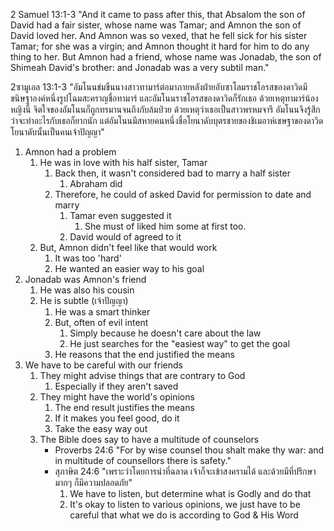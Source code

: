 2 Samuel 13:1-3 "And it came to pass after this, that Absalom the son of David had a fair sister, whose name was Tamar; and Amnon the son of David loved her. And Amnon was so vexed, that he fell sick for his sister Tamar; for she was a virgin; and Amnon thought it hard for him to do any thing to her. But Amnon had a friend, whose name was Jonadab, the son of Shimeah David's brother: and Jonadab was a very subtil man."

2ซามูเอล 13:1-3 "อัมโนนข่มขืนนางสาวทามาร์ต่อมาภายหลังฝ่ายอับซาโลมราชโอรสของดาวิดมีขนิษฐาองค์หนึ่งรูปโฉมสะคราญชื่อทามาร์ และอัมโนนราชโอรสของดาวิดก็รักเธอ ด้วยเหตุทามาร์น้องหญิงนี้ จิตใจของอัมโนนก็ถูกทรมานจนถึงกับล้มป่วย ด้วยเหตุว่าเธอเป็นสาวพรหมจารี อัมโนนจึงรู้สึกว่าจะทำอะไรกับเธอก็ยากนัก แต่อัมโนนมีสหายคนหนึ่งชื่อโยนาดับบุตรชายของชิเมอาห์เชษฐาของดาวิด โยนาดับนั้นเป็นคนเจ้าปัญญา"

1. Amnon had a problem
    1. He was in love with his half sister, Tamar
        1. Back then, it wasn't considered bad to marry a half sister
            1. Abraham did
        2. Therefore, he could of asked David for permission to date and marry
            1. Tamar even suggested it
                1. She must of liked him some at first too.
            2. David would of agreed to it
    2. But, Amnon didn't feel like that would work
        1. It was too 'hard'
        2. He wanted an easier way to his goal
2. Jonadab was Amnon's friend
    1. He was also his cousin
    2. He is subtle (เจ้าปัญญา)
        1. He was a smart thinker
        2. But, often of evil intent
            1. Simply because he doesn't care about the law
            2. He just searches for the "easiest way" to get the goal
        3. He reasons that the end justified the means
3. We have to be careful with our friends
    1. They might advise things that are contrary to God
        1. Especially if they aren't saved
    2. They might have the world's opinions
        1. The end result justifies the means
        2. If it makes you feel good, do it
        3. Take the easy way out
    3. The Bible does say to have a multitude of counselors
        - Proverbs 24:6 "For by wise counsel thou shalt make thy war: and in multitude of counsellors there is safety."
        - สุภาษิต 24:6 "เพราะว่าโดยการนำที่ฉลาด เจ้าก็จะเข้าสงครามได้ และด้วยมีที่ปรึกษามากๆ ก็มีความปลอดภัย"
            1. We have to listen, but determine what is Godly and do that
            2. It's okay to listen to various opinions, we just have to be careful that what we do is according to God & His Word